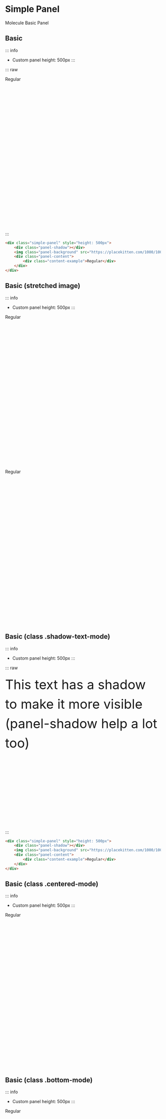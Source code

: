 # Simple Panel
<Badge type="tip">Molecule</Badge> <Badge type="tip">Basic</Badge> <Badge type="info">Panel</Badge>

## Basic
::: info
- Custom panel height: 500px
  :::

::: raw
<div class="simple-panel" style="height: 500px">
    <div class="panel-shadow"></div>
    <img class="panel-background" src="https://placekitten.com/1000/1000" alt="" title="">
    <div class="panel-content">
        <div class="content-example">Regular</div>
    </div>
</div>
:::

```html
<div class="simple-panel" style="height: 500px">
    <div class="panel-shadow"></div>
    <img class="panel-background" src="https://placekitten.com/1000/1000" alt="" title="">
    <div class="panel-content">
        <div class="content-example">Regular</div>
    </div>
</div>
```

## Basic (stretched image)
::: info
- Custom panel height: 500px
  :::

<div class="simple-panel" style="height: 500px">
    <div class="panel-shadow"></div>
    <img class="panel-background" src="https://placekitten.com/400/1000" alt="" title="">
    <div class="panel-content">
        <div class="content-example">Regular</div>
    </div>
</div>
<div class="simple-panel" style="height: 500px">
    <div class="panel-shadow"></div>
    <img class="panel-background" src="https://placekitten.com/1000/400" alt="" title="">
    <div class="panel-content">
        <div class="content-example">Regular</div>
    </div>
</div>

## Basic (class .shadow-text-mode)
::: info
- Custom panel height: 500px
  :::

::: raw
<div class="simple-panel shadow-text-mode" style="height: 500px">
    <div class="panel-shadow"></div>
    <img class="panel-background" src="https://placekitten.com/1000/1000" alt="" title="">
    <div class="panel-content">
        <div style="font-size: 3em; line-height: 1.5;">
            This text has a shadow to make it more visible
            <br />
            (panel-shadow help a lot too)
        </div>
    </div>
</div>
:::

```html
<div class="simple-panel" style="height: 500px">
    <div class="panel-shadow"></div>
    <img class="panel-background" src="https://placekitten.com/1000/1000" alt="" title="">
    <div class="panel-content">
        <div class="content-example">Regular</div>
    </div>
</div>
```

## Basic (class .centered-mode)
::: info
- Custom panel height: 500px
  :::

<div class="simple-panel centered-mode" style="height: 500px">
    <div class="panel-shadow"></div>
    <img class="panel-background" src="https://placekitten.com/1000/1000" alt="" title="">
    <div class="panel-content">
        <div class="content-example">Regular</div>
    </div>
</div>


## Basic (class .bottom-mode)
::: info
- Custom panel height: 500px
  :::

<div class="simple-panel bottom-mode" style="height: 500px">
    <div class="panel-shadow"></div>
    <img class="panel-background" src="https://placekitten.com/1000/1000" alt="" title="">
    <div class="panel-content">
        <div class="content-example">Regular</div>
    </div>
</div>

## Basic (class .content-size-mode)
::: info
- No need to set custom panel height, since .content-size-mode use the content to set the size
  :::

<div class="simple-panel content-size-mode">
    <div class="panel-shadow"></div>
    <img class="panel-background" src="https://placekitten.com/1000/1000" alt="" title="">
    <div class="panel-content">
        <div class="content-example"></div>
    </div>
</div>

## Background (via CSS)
::: info
- Custom panel height: 500px
- CSS var: --background-image: url('https://placekitten.com/800/800')
  :::

::: raw
<div class="simple-panel" style="height: 500px; --background-image: url('https://placekitten.com/800/800')">
    <div class="panel-background"></div>
    <div class="panel-content">
        <div class="content-example">Background CSS</div>
    </div>
</div>
:::

```html {5}
<div 
    class="simple-panel" 
    style="
        height: 500px; 
        --background-image: url('https://placekitten.com/800/800')
    "
>
    <div class="panel-background"></div>
    <div class="panel-content">
        <div class="content-example">Background CSS</div>
    </div>
</div>
```


## Color (via CSS)
::: info
- Custom panel height: 500px
- CSS var: --shadow-opacity: 1
- CSS var: --shadow-color: linear-gradient(0.25turn, #3f87a6, #ebf8e1, #f69d3c)
  :::

::: raw
<div class="simple-panel" style="height: 500px; --shadow-opacity: 1; --shadow-color: linear-gradient(0.25turn, #3f87a6, #ebf8e1, #f69d3c)">
    <div class="panel-shadow"></div>
    <div class="panel-content">
        <div class="content-example">CSS color</div>
    </div>
</div>
:::

```html {5,6}
<div 
    class="simple-panel" 
    style="
        height: 500px; 
        --shadow-opacity: 1; 
        --shadow-color: linear-gradient(0.25turn, #3f87a6, #ebf8e1, #f69d3c)
    "
>
    <div class="panel-shadow"></div>
    <div class="panel-content">
        <div class="content-example">CSS color</div>
    </div>
</div>
```


## Video
::: info
- Custom panel height: 500px
  :::
  ::: danger
- Video not showing on Firefox (due to wrong MIME type? TODO Solve)
  :::

::: raw
<div class="simple-panel" style="height: 500px">
    <video class="panel-background" preload="metadata" playsinline="" loop="" autoplay="" alt="" title="" muted="">
        <source src="http://assets.guebbit.com/guebbit/video/normal.mp4" type="video/mp4">
    </video>
    <div class="panel-content">
        <div class="content-example">Video element</div>
    </div>
</div>
:::

```html
<div class="simple-panel" style="height: 500px">
    <video preload="metadata" playsinline="" loop="" autoplay="" alt="" title="" muted="" class="panel-background">
        <source src="http://assets.guebbit.com/guebbit/video/normal.mp4" type="video/mp4">
    </video>
    <div class="panel-content">
        <div class="content-example">Video element</div>
    </div>
</div>
```

## Iframe (regular)
::: warning
Iframe are difficult to handle: custom css may be needed to make them fit perfectly without black border bars
:::

::: raw
<div class="simple-panel" style="height: 500px">
    <div class="panel-background">
        <iframe src="http://assets.guebbit.com/guebbit/video/normal.mp4" frameborder="0" allowfullscreen="" autoplay="" mute="" loop="" alt="" title=""></iframe>
    </div>
    <div class="panel-content">
        <div class="content-example">Iframe element</div>
    </div>
</div>
:::

```html
<div class="simple-panel" style="height: 500px">
    <div class="panel-background">
        <iframe src="http://assets.guebbit.com/guebbit/video/normal.mp4" frameborder="0" allowfullscreen="" autoplay="" mute="" loop="" alt="" title=""></iframe>
    </div>
    <div class="panel-content">
        <div class="content-example">Iframe element</div>
    </div>
</div>
```

## Iframe (class .content-size-mode)
::: warning
Iframe need custom CSS (or even javascript) to apply correct aspect ratio
<br/>
In this case, 56.25% is 16/9 aspect ratio
:::

::: info
- CSS var: --aspect-ratio: 56.25%
  :::

::: raw
<div class="simple-panel content-size-mode" style="--aspect-ratio: 56.25%">
    <div class="panel-background">
        <iframe src="http://assets.guebbit.com/guebbit/video/normal.mp4" frameborder="0" allowfullscreen="" autoplay="" mute="" loop="" alt="" title=""></iframe>
    </div>
    <div class="panel-content">
        <div class="content-example">Iframe element</div>
    </div>
</div>
:::

```html {3}
<div 
    class="simple-panel content-size-mode" 
    style="--aspect-ratio: 56.25%"
>
    <div class="panel-background">
        <iframe src="http://assets.guebbit.com/guebbit/video/normal.mp4" frameborder="0" allowfullscreen="" autoplay="" mute="" loop="" alt="" title=""></iframe>
    </div>
    <div class="panel-content">
        <div class="content-example">Iframe element</div>
    </div>
</div>
```

## Custom multiple backgrounds and linear-gradient shadow
::: info
- Custom panel height: 500px
- First background:
- Second background:
- Center image:
- CSS var: --shadow-color: linear-gradient(0.25turn, #3f87a6, #ebf8e1, #f69d3c);
  :::

::: raw
<div class="simple-panel" style="height: 500px; --shadow-color: linear-gradient(0.25turn, #3f87a6, #ebf8e1, #f69d3c)">
    <div class="panel-shadow"></div>
    <div class="panel-background" style="background-image: url('https://placekitten.com/800/800')"></div>
    <div class="panel-background" style="background-image: url('/logotype.svg'); background-attachment: fixed; background-size: contain;"></div>
    <div class="panel-background" style="background-image: url('https://placekitten.com/200/200'); background-size: auto; background-size: 30%;"></div>
    <div class="panel-content">
        <div class="content-example">Lorem Ipsum</div>
    </div>
</div>
:::

```html
<div class="simple-panel" style="height: 500px; --shadow-color: linear-gradient(0.25turn, #3f87a6, #ebf8e1, #f69d3c)">
    <div class="panel-shadow"></div>
    <div class="panel-background" style="background-image: url('https://placekitten.com/800/800')"></div>
    <div class="panel-background" style="background-image: url('/logotype.svg'); background-attachment: fixed; background-size: contain;"></div>
    <div class="panel-background" style="background-image: url('https://placekitten.com/200/200'); background-size: auto; background-size: 30%;"></div>
    <div class="panel-content">
        <div class="content-example">Lorem Ipsum</div>
    </div>
</div>
```

## Additional elements

| Prop            | Description                         |
|:----------------|:------------------------------------|
| `.panel-shadow` | Shadow added to better readability  |

## Classes

| Prop                | Description                                                         |
|:--------------------|:--------------------------------------------------------------------|
| `shadow-text-mode`  | Text shadow is added to panel-content                               |
| `centered-mode`     | Content is centered                                                 |
| `bottom-mode`       | Content will be bottom                                              |
| `content-size-mode` | Size of panel will be based on panel-background                     |

## SCSS variables

| Variable             | Description                                                                 | Accepted Values | Default |
|:---------------------|:----------------------------------------------------------------------------|:----------------|:--------|
| `$duration`          | Transitions duration                                                        | `time`          | `0.3s`  |
| `$shadow-opacity`    | Shadow opacity                                                              | `0 - 1`         | `0.4`   |
| `$shadow-color`      | Shadow color (on `var()` MUST be RGB)                                       | `color`         | `#000`  |
| `--background-image` | :x: background-image of .panel-background (can be put in .panel-background) | `color`         | `none`  |
| `--aspect-ratio`     | :x: Padding-bottom of .panel-background                                     | `color`         | `0`     |

<style lang="scss">
@use "../../theme.scss";

/*
.content-example{
    height: 300px;
    width: 300px;
    background-color: rgba(theme.$primary-color, 0.5);
    border: 4px solid theme.$secondary-color;
    font-weight: 600;
    font-size: 2em;
    line-height: 1.5;
    padding: 24px;
}
*/
</style>

<script setup>
import { Media } from "../../../src/";
</script>
